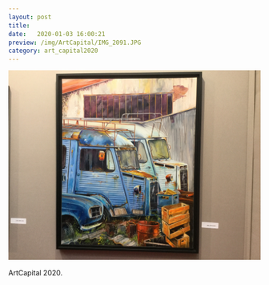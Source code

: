 ```yaml
---
layout: post
title:  
date:   2020-01-03 16:00:21
preview: /img/ArtCapital/IMG_2091.JPG
category: art_capital2020
---
```


![Picture 1](/img/ArtCapital/IMG_2091.JPG) 


ArtCapital 2020.


